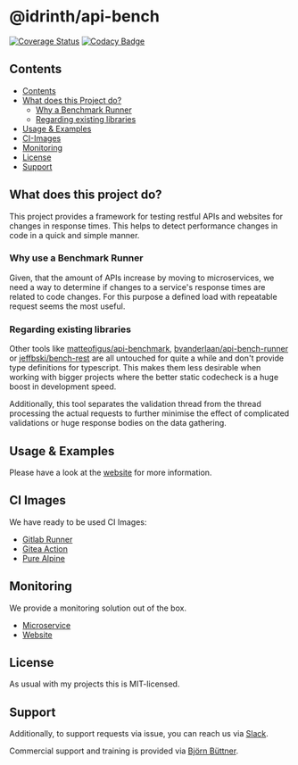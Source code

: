 # @idrinth/api-bench

[![Coverage Status](https://coveralls.io/repos/github/Idrinth/api-bench/badge.svg?branch=master)](https://coveralls.io/github/Idrinth/api-bench?branch=master)
[![Codacy Badge](https://app.codacy.com/project/badge/Grade/3171affc728048da8df4fe36b6d4771e)](https://app.codacy.com/gh/Idrinth/api-bench/dashboard?utm_source=gh&utm_medium=referral&utm_content=&utm_campaign=Badge_grade)

## Contents

- [Contents](#contents)
- [What does this Project do?](#what-does-this-project-do)
  - [Why a Benchmark Runner](#why-use-a-benchmark-runner)
  - [Regarding existing libraries](#regarding-existing-libraries)
- [Usage & Examples](#usage--examples)
- [CI-Images](#ci-images)
- [Monitoring](#monitoring)
- [License](#license)
- [Support](#support)

## What does this project do?

This project provides a framework for testing restful APIs and websites for
changes in response times. This helps to detect performance changes in code
in a quick and simple manner.

### Why use a Benchmark Runner

Given, that the amount of APIs increase by moving to microservices, we need a
way to determine if changes to a service's response times are related to code
changes. For this purpose a defined load with repeatable request seems the
most useful.

### Regarding existing libraries

Other tools like
[matteofigus/api-benchmark](https://github.com/matteofigus/api-benchmark),
[bvanderlaan/api-bench-runner](https://github.com/bvanderlaan/api-bench-runner)
or [jeffbski/bench-rest](https://github.com/jeffbski/bench-rest) are all
untouched for quite a while and don't provide type definitions for typescript.
This makes them less desirable when working with bigger projects where the
better static codecheck is a huge boost in development speed.

Additionally, this tool separates the validation thread from the thread
processing the actual requests to further minimise the effect of complicated
validations or huge response bodies on the data gathering.

## Usage & Examples

Please have a look at the [website](https://idrinth-api-ben.ch) for more
information.

## CI Images

We have ready to be used CI Images:

- [Gitlab Runner](https://hub.docker.com/r/idrinth/api-bench-gitlab-runner)
- [Gitea Action](https://hub.docker.com/r/idrinth/api-bench-gitea-action)
- [Pure Alpine](https://hub.docker.com/r/idrinth/api-bench)

## Monitoring

We provide a monitoring solution out of the box.

- [Microservice](https://hub.docker.com/r/idrinth/api-bench-history-microservice)
- [Website](https://hub.docker.com/r/idrinth/api-bench-history-website)

## License

As usual with my projects this is MIT-licensed.

## Support

Additionally, to support requests via issue, you can reach us via
[Slack](https://join.slack.com/t/idrinth-api-bench/shared_invite/zt-2f4zmw2sz-c3etHzCFq3LtZpkR15xXMA).

Commercial support and training is provided via
[Björn Büttner](https://bjoern-buettner.me).
